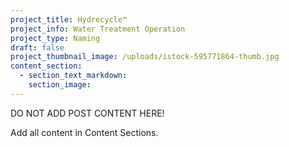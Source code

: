 ```yaml
---
project_title: Hydrecycle™
project_info: Water Treatment Operation
project_type: Naming
draft: false
project_thumbnail_image: /uploads/istock-595771864-thumb.jpg
content_section:
  - section_text_markdown:
    section_image:
---
```



DO NOT ADD POST CONTENT HERE!

Add all content in Content Sections.